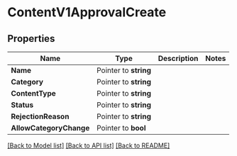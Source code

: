 # ContentV1ApprovalCreate

## Properties

Name | Type | Description | Notes
------------ | ------------- | ------------- | -------------
**Name** | Pointer to **string** |  |
**Category** | Pointer to **string** |  |
**ContentType** | Pointer to **string** |  |
**Status** | Pointer to **string** |  |
**RejectionReason** | Pointer to **string** |  |
**AllowCategoryChange** | Pointer to **bool** |  |

[[Back to Model list]](../README.md#documentation-for-models) [[Back to API list]](../README.md#documentation-for-api-endpoints) [[Back to README]](../README.md)


